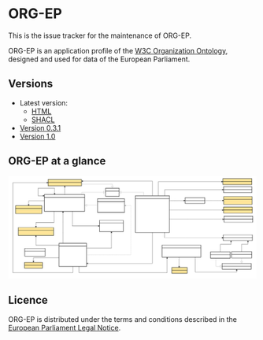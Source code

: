 # ORG-EP

This is the issue tracker for the maintenance of ORG-EP.

ORG-EP is an application profile of the [W3C Organization Ontology](https://www.w3.org/TR/vocab-org/), designed and used for data of the European Parliament.

## Versions
- Latest version:
  - [HTML](index.html)
  - [SHACL](org-ep.shacl.ttl)
- [Version 0.3.1](0.3.1/)
- [Version 1.0](1.0/)

## ORG-EP at a glance

![ORG-EP diagram](org-ep.svg)

## Licence

ORG-EP is distributed under the terms and conditions described in the [European Parliament Legal Notice](https://www.europarl.europa.eu/legal-notice/).
